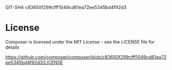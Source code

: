 GIT-SHA c83650f299cfff1049cd61ea72ee5345bd4f92d3

# License

Composer is licensed under the MIT License - see the LICENSE file for details

https://github.com/composer/composer/blob/c83650f299cfff1049cd61ea72ee5345bd4f92d3/LICENSE
